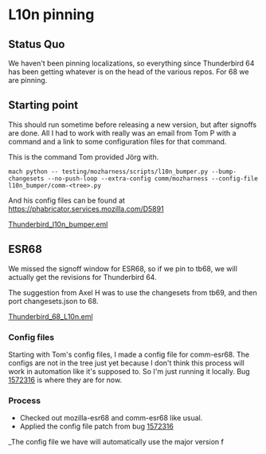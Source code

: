 L10n pinning
============

## Status Quo

We haven't been pinning localizations, so everything since Thunderbird 64 has been getting whatever is on the head of the various repos. For 68 we are pinning. 

## Starting point

This should run sometime before releasing a new version, but after signoffs are done. All I had to work with really was an email from Tom P with a command and a link to some configuration files for that command.

This is the command Tom provided Jörg with.
```
mach python -- testing/mozharness/scripts/l10n_bumper.py --bump-changesets --no-push-loop --extra-config comm/mozharness --config-file l10n_bumper/comm-<tree>.py
```
And his config files can be found at https://phabricator.services.mozilla.com/D5891

[Thunderbird_l10n_bumper.eml](file://attachments/788213760.eml)

## ESR68

We missed the signoff window for ESR68, so if we pin to tb68, we will actually get the revisions for Thunderbird 64. 

The suggestion from Axel  H was to use the changesets from tb69, and then port changesets.json to 68.

[Thunderbird_68_L10n.eml](file://attachments/898635061.eml)

### Config files

Starting with Tom's config files, I made a config file for comm-esr68. The configs are not in the tree just yet because I don't think this process will work in automation like it's supposed to. So I'm just running it locally. Bug [1572316](http://bugzil.la/1572316) is where they are for now.

### Process

- Checked out mozilla-esr68 and comm-esr68 like usual.
- Applied the config file patch from bug [1572316](http://bugzil.la/1572316)

_The config file we have will automatically use the major version f

